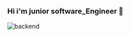 ### Hi i'm junior software_Engineer 👋

<!--
**Seop2/Seop2** is a ✨ _special_ ✨ repository because its `README.md` (this file) appears on your GitHub profile.

Here are some ideas to get you started:

- 🔭 I’m currently working on ...
- 🌱 I’m currently learning ...
- 👯 I’m looking to collaborate on ...
- 🤔 I’m looking for help with ...
- 💬 Ask me about ...
- 📫 How to reach me: ...
- 😄 Pronouns: ...
- ⚡ Fun fact: ...
-->
![backend](https://user-images.githubusercontent.com/57839278/197089821-e3f6c8d3-949c-4be3-8da2-ba45c589686c.jpg)
